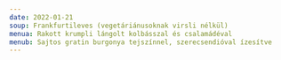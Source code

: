 ```yaml
---
date: 2022-01-21
soup: Frankfurtileves (vegetáriánusoknak virsli nélkül)
menua: Rakott krumpli lángolt kolbásszal és csalamádéval
menub: Sajtos gratin burgonya tejszínnel, szerecsendióval ízesítve
---
```

